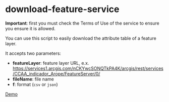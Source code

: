 # download-feature-service

**Important**: first you must check the Terms of Use of the service to ensure you ensure it is allowed.

You can use this script to easily download the attribute table of a feature layer.

It accepts two parameters:

* **featureLayer**: feature layer URL, e.x. https://services1.arcgis.com/nCKYwcSONQTkPA4K/arcgis/rest/services/CCAA_indicador_Arope/FeatureServer/0/
* **fileName**: file name
* **f**: format (`csv` or `json`)

[Demo](https://esri-es.github.io/download-feature-service/?fileName=riesgo_de_pobreza.csv&featureLayer=https://services1.arcgis.com/nCKYwcSONQTkPA4K/arcgis/rest/services/CCAA_indicador_Arope/FeatureServer/0/)
